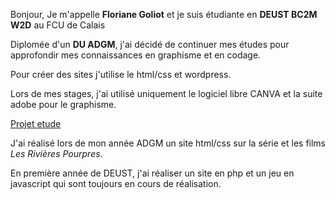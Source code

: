 Bonjour, Je m'appelle **Floriane Goliot** et je suis étudiante en **DEUST BC2M W2D** au FCU de Calais

Diplomée d'un **DU ADGM**, j'ai décidé de continuer mes études pour approfondir mes connaissances en graphisme et en codage.

Pour créer des sites j'utilise le html/css et wordpress.

Lors de mes stages, j'ai utilisé uniquement le logiciel libre CANVA et la suite adobe pour le graphisme.

<ins>Projet etude</ins>

J'ai réalisé lors de mon année ADGM un site html/css sur la série et les films *Les Rivières Pourpres*.

En première année de DEUST, j'ai réaliser un site en php et un jeu en javascript qui sont toujours en cours de réalisation.

<!--
**Flo-Riane/Flo-Riane** is a ✨ _special_ ✨ repository because its `README.md` (this file) appears on your GitHub profile.

Here are some ideas to get you started:

- 🔭 I’m currently working on ...
- 🌱 I’m currently learning ...
- 👯 I’m looking to collaborate on ...
- 🤔 I’m looking for help with ...
- 💬 Ask me about ...
- 📫 How to reach me: ...
- 😄 Pronouns: ...
- ⚡ Fun fact: ...
-->
